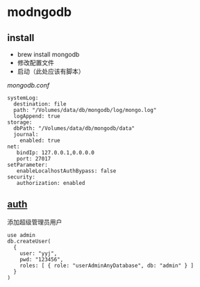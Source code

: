 modngodb
=========================

## install
* brew install mongodb
* 修改配置文件
* 启动（此处应该有脚本）

*mongodb.conf*
```
systemLog:
  destination: file
  path: "/Volumes/data/db/mongodb/log/mongo.log"
  logAppend: true
storage:
  dbPath: "/Volumes/data/db/mongodb/data"
  journal:
    enabled: true 
net:
   bindIp: 127.0.0.1,0.0.0.0
   port: 27017
setParameter:
   enableLocalhostAuthBypass: false
security: 
   authorization: enabled
```

## [auth](https://docs.mongodb.com/manual/tutorial/enable-authentication/)
添加超级管理员用户
```
use admin
db.createUser(
  {
    user: "yyj",
    pwd: "123456",
    roles: [ { role: "userAdminAnyDatabase", db: "admin" } ]
  }
)
```

## 




